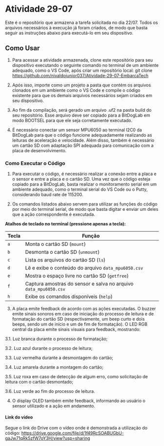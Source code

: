 # Atividade 29-07

Este é o repositório que armazena a tarefa solicitada no dia 22/07. Todos os arquivos necessários à execução já foram criados, de modo que basta seguir as instruções abaixo para executá-lo em seu dispositivo.

## Como Usar

1. Para acessar a atividade armazenada, clone este repositório para seu dispositivo executando o seguinte comando no terminal de um ambiente adequado, como o VS Code, após criar um repositório local: 
git clone https://github.com/nivaldojunior037/Atividade-29-07-EmbarcaTech

2. Após isso, importe como um projeto a pasta que contém os arquivos clonados em um ambiente como o VS Code e compile o código existente para que os demais arquivos necessários sejam criados em seu dispositivo.

3. Ao fim da compilação, será gerado um arquivo .uf2 na pasta build do seu repositório. Esse arquivo deve ser copiado para a BitDogLab em modo BOOTSEL para que ele seja corretamente executado. 

4. É necessário conectar um sensor MPU6050 ao terminal I2C0 da BitDogLab para que o código funcione adequadamente realizando as leituras de aceleração e velocidade. Além disso, também é necessário um cartão SD com adaptação SPI adequada para comunicação com a placa de desenvolvimento. 

### Como Executar o Código

1. Para executar o código, é necessário realizar a conexão entre a placa e o sensor e entre a placa e o cartão SD. Uma vez que o código esteja copiado para a BitDogLab, basta realizar o monitoramento serial em um ambiente adequado, como o terminal serial do VS Code ou o Putty, considerando baud rate de 115200. 

2. Os comandos listados abaixo servem para utilizar as funções do código por meio do terminal serial, de modo que basta digitar e enviar um deles que a ação correspondente é executada. 

**Atalhos de teclado no terminal (pressione apenas a tecla):**

| Tecla  | Função                                                           |
|--------|------------------------------------------------------------------|
| `a`    | Monta o cartão SD (`mount`)                                      |
| `b`    | Desmonta o cartão SD (`unmount`)                                 |
| `c`    | Lista os arquivos do cartão SD (`ls`)                            |
| `d`    | Lê e exibe o conteúdo do arquivo `data_mpu6050.csv`              |
| `e`    | Mostra o espaço livre no cartão SD (`getfree`)                   |
| `f`    | Captura amostras do sensor e salva no arquivo `data_mpu6050.csv` |
| `h`    | Exibe os comandos disponíveis (`help`)                           |

3. A placa emite feedback de acordo com as ações executadas. O buzzer emite sinais sonoros em caso de iniciação do processo de leitura e de formatação do cartão SD (respectivamente, um beep curto e dois beeps, sendo um de início e um de fim de formatação). O LED RGB central da placa emite sinais visuais para feedback, mostrando:

  3.1. Luz branca durante o processo de formatação;
  
  3.2. Luz azul durante o processo de leitura;
  
  3.3. Luz vermelha durante a desmontagem do cartão;
  
  3.4. Luz amarela durante a montagem do cartão;
  
  3.5. Luz roxa em caso de detecção de algum erro, como solicitação de leitura com o cartão desmontado;
  
  3.6. Luz verde ao fim do processo de leitura.

4. O display OLED também emite feedback, informando ao usuário o sensor utilizado e a ação em andamento. 

#### Link do vídeo

Segue o link do Drive com o vídeo onde é demonstrada a utilização do código: https://drive.google.com/file/d/1f49RcSOABUGbU-gaJw71qRk5zfW7oY3H/view?usp=sharing




